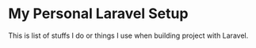 # My Personal Laravel Setup

This is list of stuffs I do or things I use when building project with Laravel.

